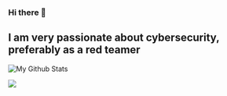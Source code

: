 ### Hi there 👋
##  I am very passionate about cybersecurity, preferably as a red teamer

![My Github Stats](https://github-readme-stats.vercel.app/api?username=benjababe&count_private=true&show_icons=true&theme=dark)

![](https://komarev.com/ghpvc/?username=Ramages)
